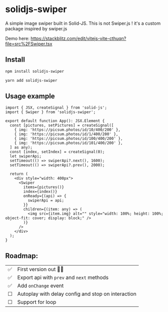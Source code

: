 # solidjs-swiper

A simple image swiper built in Solid-JS. This is not Swiper.js ! it's a custom package inspired by swiper.js

Demo here: https://stackblitz.com/edit/vitejs-vite-cthuqn?file=src%2FSwiper.tsx

## Install

```bash
npm install solidjs-swiper
```

```bash
yarn add solidjs-swiper
```

## Usage example

```tsx
import { JSX, createSignal } from 'solid-js';
import { Swiper } from 'solidjs-swiper';

export default function App(): JSX.Element {
  const [pictures, setPictures] = createSignal([
    { img: 'https://picsum.photos/id/10/400/200' },
    { img: 'https://picsum.photos/id/1/400/200' },
    { img: 'https://picsum.photos/id/100/400/200' },
    { img: 'https://picsum.photos/id/101/400/200' },
  ] as any);
  const [index, setIndex] = createSignal(0);
  let swiperApi;
  setTimeout(() => swiperApi?.next(), 1600);
  setTimeout(() => swiperApi?.prev(), 2000);

  return (
    <div style="width: 400px">
      <Swiper
        items={pictures()}
        index={index()}
        onReady={(api) => {
          swiperApi = api;
        }}
        children={(item: any) => (
          <img src={item.img} alt="" style="width: 100%; height: 100%; object-fit: cover; display: block;" />
        )}
      />
    </div>
  );
}
```

## Roadmap:

|          |                                                    |
| :------- | :------------------------------------------------- |
| ✅       | First version out 🎉🥳                             |
| ✅       | Export api with `prev` and `next` methods          |
| ✅       | Add `onChange` event                               |
| &#x2610; | Autoplay with delay config and stop on interaction |
| &#x2610; | Support for loop                                   |
